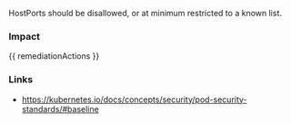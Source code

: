 
HostPorts should be disallowed, or at minimum restricted to a known list.

### Impact
<!-- Add Impact here -->

<!-- DO NOT CHANGE -->
{{ remediationActions }}

### Links
- https://kubernetes.io/docs/concepts/security/pod-security-standards/#baseline


